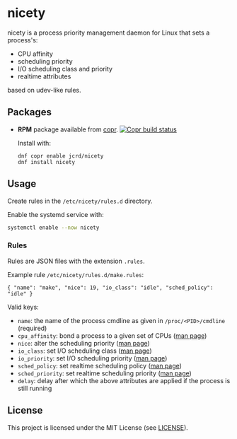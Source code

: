 # nicety

nicety is a process priority management daemon for Linux that sets a process's:
  - CPU affinity
  - scheduling priority
  - I/O scheduling class and priority
  - realtime attributes

based on udev-like rules.

## Packages

* **RPM** package available from [copr][1]. [![Copr build status](https://copr.fedorainfracloud.org/coprs/jcrd/nicety/package/nicety/status_image/last_build.png)](https://copr.fedorainfracloud.org/coprs/jcrd/nicety/package/nicety/)

  Install with:
  ```
  dnf copr enable jcrd/nicety
  dnf install nicety
  ```

[1]: https://copr.fedorainfracloud.org/coprs/jcrd/nicety/

## Usage

Create rules in the `/etc/nicety/rules.d` directory.

Enable the systemd service with:

```sh
systemctl enable --now nicety
```

### Rules

Rules are JSON files with the extension `.rules`.

Example rule `/etc/nicety/rules.d/make.rules`:
```
{ "name": "make", "nice": 19, "io_class": "idle", "sched_policy": "idle" }
```

Valid keys:
- `name`: the name of the process cmdline as given in `/proc/<PID>/cmdline`
  (required)
- `cpu_affinity`: bond a process to a given set of CPUs ([man page][taskset])
- `nice`: alter the scheduling priority ([man page][renice])
- `io_class`: set I/O scheduling class ([man page][ionice])
- `io_priority`: set I/O scheduling priority ([man page][ionice])
- `sched_policy`: set realtime scheduling policy ([man page][chrt])
- `sched_priority`: set realtime scheduling priority ([man page][chrt])
- `delay`: delay after which the above attributes are applied if the process
  is still running

[taskset]: https://www.commandlinux.com/man-page/man1/taskset.1.html
[renice]: https://www.commandlinux.com/man-page/man1/renice.1.html
[ionice]: https://www.commandlinux.com/man-page/man1/ionice.1.html
[chrt]: https://www.commandlinux.com/man-page/man1/chrt.1.html

## License

This project is licensed under the MIT License (see [LICENSE](LICENSE)).
